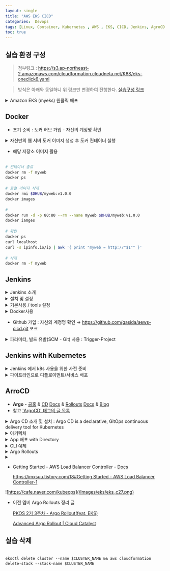 ```yaml
---
layout: single
title: "AWS EKS CICD"
categories:  Devops
tags: [Linux, Container, Kubernetes , AWS , EKS, CICD, Jenkins, AgroCD ]
toc: true
---
```



## 실습 환경 구성

 > 첨부링크 :  https://s3.ap-northeast-2.amazonaws.com/cloudformation.cloudneta.net/K8S/eks-oneclick6.yaml

 > 방식은 아래와 동일하니 위 링크만 변경하여 진행한다.
  [ 실습구성 링크 ](https://parkbeomsub.github.io/aws/AWS-EKS-%EC%84%A4%EC%B9%98(addon-AWS-CNI,-Core-DNS,-kube-proxy)/)


<details><summary>Amazon EKS (myeks) 윈클릭 배포</summary>


```bash

# YAML 파일 다운로드
curl -O https://s3.ap-northeast-2.amazonaws.com/cloudformation.cloudneta.net/K8S/**eks-oneclick5.yaml**

# CloudFormation 스택 배포
예시) aws cloudformation deploy --template-file **eks-oneclick5.yaml** --stack-name **myeks** --parameter-overrides KeyName=**kp-gasida** SgIngressSshCidr=$(curl -s ipinfo.io/ip)/32  MyIamUser=**AKIA5...** MyIamUser =**'CVNa2...'** ClusterBaseName=**myeks** --region ap-northeast-2

# CloudFormation 스택 배포 완료 후 작업용 EC2 IP 출력
aws cloudformation describe-stacks --stack-name **myeks** --query 'Stacks[*].**Outputs[0]**.OutputValue' --output text

# 작업용 EC2 SSH 접속
ssh -i **~/.ssh/kp-gasida.pem** **ec2-user**@$(aws cloudformation describe-stacks --stack-name **myeks** --query 'Stacks[*].Outputs[0].OutputValue' --output text)
or
ssh -i **~/.ssh/kp-gasida.pem** **root**@$(aws cloudformation describe-stacks --stack-name **myeks** --query 'Stacks[*].Outputs[0].OutputValue' --output text)
~ password: **qwe123**



- 기본 설정
# default 네임스페이스 적용
kubectl ns default

# 노드 정보 확인 : t3.medium
kubectl get node --label-columns=node.kubernetes.io/instance-type,eks.amazonaws.com/capacityType,topology.kubernetes.io/zone

# ExternalDNS
MyDomain=<자신의 도메인>
echo "export MyDomain=<자신의 도메인>" >> /etc/profile
MyDomain=gasida.link
echo "export MyDomain=gasida.link" >> /etc/profile
MyDnzHostedZoneId=$(aws route53 list-hosted-zones-by-name --dns-name "${MyDomain}." --query "HostedZones[0].Id" --output text)
echo $MyDomain, $MyDnzHostedZoneId
curl -s -O https://raw.githubusercontent.com/gasida/PKOS/main/aews/externaldns.yaml
MyDomain=$MyDomain MyDnzHostedZoneId=$MyDnzHostedZoneId envsubst < externaldns.yaml | kubectl apply -f -

# kube-ops-view
helm repo add geek-cookbook https://geek-cookbook.github.io/charts/
helm install kube-ops-view geek-cookbook/kube-ops-view --version 1.2.2 --set env.TZ="Asia/Seoul" --namespace kube-system
kubectl patch svc -n kube-system kube-ops-view -p '{"spec":{"type":"LoadBalancer"}}'
kubectl annotate service kube-ops-view -n kube-system "external-dns.alpha.kubernetes.io/hostname=kubeopsview.$MyDomain"
echo -e "Kube Ops View URL = http://kubeopsview.$MyDomain:8080/#scale=1.5"

# AWS LB Controller
helm repo add eks https://aws.github.io/eks-charts
helm repo update
helm install aws-load-balancer-controller eks/aws-load-balancer-controller -n kube-system --set clusterName=$CLUSTER_NAME \
  --set serviceAccount.create=false --set serviceAccount.name=aws-load-balancer-controller

# gp3 스토리지 클래스 생성
kubectl apply -f https://raw.githubusercontent.com/gasida/PKOS/main/aews/gp3-sc.yaml

# 노드 보안그룹 ID 확인
NGSGID=$(aws ec2 describe-security-groups --filters Name=group-name,Values=*ng1* --query "SecurityGroups[*].[GroupId]" --output text)
aws ec2 authorize-security-group-ingress --group-id $NGSGID --protocol '-1' --cidr 192.168.1.100/32


# 사용 리전의 인증서 ARN 확인
CERT_ARN=`aws acm list-certificates --query 'CertificateSummaryList[].CertificateArn[]' --output text`
echo $CERT_ARN

# repo 추가
helm repo add prometheus-community https://prometheus-community.github.io/helm-charts

# 파라미터 파일 생성 : PV/PVC(AWS EBS) 삭제에 불편하니, 4주차 실습과 다르게 PV/PVC 미사용
cat <<EOT > monitor-values.yaml
prometheus:
  prometheusSpec:
    podMonitorSelectorNilUsesHelmValues: false
    serviceMonitorSelectorNilUsesHelmValues: false
    retention: 5d
    retentionSize: "10GiB"

  ingress:
    enabled: true
    ingressClassName: alb
    hosts: 
      - prometheus.$MyDomain
    paths: 
      - /*
    annotations:
      alb.ingress.kubernetes.io/scheme: internet-facing
      alb.ingress.kubernetes.io/target-type: ip
      alb.ingress.kubernetes.io/listen-ports: '[{"HTTPS":443}, {"HTTP":80}]'
      alb.ingress.kubernetes.io/certificate-arn: $CERT_ARN
      alb.ingress.kubernetes.io/success-codes: 200-399
      alb.ingress.kubernetes.io/load-balancer-name: myeks-ingress-alb
      alb.ingress.kubernetes.io/group.name: study
      alb.ingress.kubernetes.io/ssl-redirect: '443'

grafana:
  defaultDashboardsTimezone: Asia/Seoul
  adminPassword: prom-operator
  defaultDashboardsEnabled: false

  ingress:
    enabled: true
    ingressClassName: alb
    hosts: 
      - grafana.$MyDomain
    paths: 
      - /*
    annotations:
      alb.ingress.kubernetes.io/scheme: internet-facing
      alb.ingress.kubernetes.io/target-type: ip
      alb.ingress.kubernetes.io/listen-ports: '[{"HTTPS":443}, {"HTTP":80}]'
      alb.ingress.kubernetes.io/certificate-arn: $CERT_ARN
      alb.ingress.kubernetes.io/success-codes: 200-399
      alb.ingress.kubernetes.io/load-balancer-name: myeks-ingress-alb
      alb.ingress.kubernetes.io/group.name: study
      alb.ingress.kubernetes.io/ssl-redirect: '443'

alertmanager:
  enabled: false
EOT
cat monitor-values.yaml | yh

# 배포
kubectl create ns monitoring
helm install kube-prometheus-stack prometheus-community/kube-prometheus-stack --version 57.2.0 \
--set prometheus.prometheusSpec.scrapeInterval='15s' --set prometheus.prometheusSpec.evaluationInterval='15s' \
-f monitor-values.yaml --namespace monitoring

# Metrics-server 배포
kubectl apply -f https://github.com/kubernetes-sigs/metrics-server/releases/latest/download/components.yaml

# 프로메테우스 ingress 도메인으로 웹 접속
echo -e "Prometheus Web URL = https://prometheus.$MyDomain"

# 그라파나 웹 접속 : 기본 계정 - admin / prom-operator
echo -e "Grafana Web URL = https://grafana.$MyDomain"



```


</details>



## Docker
- 초기 준비 : 도커 허브 가입 - 자신의 계정명 확인

 <details><summary>자신만의 웹 서버 도커 이미지 생성 후 도커 컨테이너 실행</summary>

~~~bash

# ubuntu 이미지 다운로드
docker pull ubuntu:20.04
docker images

# 실습을 위한 디렉터리 생성 및 이동
mkdir -p /root/myweb && cd /root/myweb

# Dockerfile 파일 생성
vi Dockerfile
FROM ubuntu:20.04
ENV TZ=Asia/Seoul VERSION=1.0.0 NICK=<자신의 닉네임>
RUN ln -snf /usr/share/zoneinfo/$TZ /etc/localtime && echo $TZ > /etc/timezone && \
    sed -i 's/archive.ubuntu.com/mirror.kakao.com/g' /etc/apt/sources.list && \
    sed -i 's/security.ubuntu.com/mirror.kakao.com/g' /etc/apt/sources.list && \
    apt-get update && apt-get install -y apache2 figlet && \
    echo "$NICK Web Server $VERSION<br>" > /var/www/html/index.html && \
    echo "<pre>" >> /var/www/html/index.html && \
    figlet AEWS Study >> /var/www/html/index.html && \
    echo "</pre>" >> /var/www/html/index.html
EXPOSE 80
CMD ["usr/sbin/apache2ctl", "-DFOREGROUND"]

vi Dockerfile
FROM ubuntu:20.04
ENV TZ=Asia/Seoul VERSION=1.0.0 NICK=gasida
RUN ln -snf /usr/share/zoneinfo/$TZ /etc/localtime && echo $TZ > /etc/timezone && \
    sed -i 's/archive.ubuntu.com/mirror.kakao.com/g' /etc/apt/sources.list && \
    sed -i 's/security.ubuntu.com/mirror.kakao.com/g' /etc/apt/sources.list && \
    apt-get update && apt-get install -y apache2 figlet && \
    echo "$NICK Web Server $VERSION<br>" > /var/www/html/index.html && \
    echo "<pre>" >> /var/www/html/index.html && \
    figlet AEWS Study >> /var/www/html/index.html && \
    echo "</pre>" >> /var/www/html/index.html
EXPOSE 80
CMD ["usr/sbin/apache2ctl", "-DFOREGROUND"]

# 이미지 빌드
cat Dockerfile
docker build -t myweb:v1.0.0 .
docker images
docker image history myweb:v1.0.0
docker image inspect myweb:v1.0.0 | jq

# 컨테이너 실행
docker run -d -p 80:80 --rm --name myweb myweb:v1.0.0
docker ps
curl localhost

# 웹 접속 확인
curl -s ipinfo.io/ip | awk '{ print "myweb = http://"$1"" }'

~~~


- 도커 허브 업로드

~~~ bash

#
DHUB=<도커 허브 계정>
DHUB=gasida
docker tag myweb:v1.0.0 $DHUB/myweb:v1.0.0
docker images

# 도커 허브 로그인
docker login
Username: <자신의 ID>
Password: <암호>
## 로그인 정보는 /[계정명]/.docker/config.json 에 저장됨. docker logout 시 삭제됨
## cat /root/.docker/config.json | jq

# push 로 이미지를 저장소에 업로드
docker push $DHUB/myweb:v1.0.0
~~~



![https://cafe.naver.com/kubeops](/Images/eks/eks_c01.png)
![https://cafe.naver.com/kubeops](/Images/eks/eks_c02.png)
![https://cafe.naver.com/kubeops](/Images/eks/eks_c03.png)
![https://cafe.naver.com/kubeops](/Images/eks/eks_c04.png)


</details>


- 해당 저장소 이미지 활용
~~~bash

# 컨테이너 종료
docker rm -f myweb
docker ps

# 로컬 이미지 삭제
docker rmi $DHUB/myweb:v1.0.0
docker images

# 
docker run -d -p 80:80 --rm --name myweb $DHUB/myweb:v1.0.0
docker iamges

# 확인
docker ps
curl localhost
curl -s ipinfo.io/ip | awk '{ print "myweb = http://"$1"" }'

# 삭제
docker rm -f myweb

~~~




## Jenkins

<details><summary>Jenkins 소개</summary>

- 지속적인 통합과 배포 → Work flow를 제어 - [Link](https://www.jenkins.io/)
    
    **CI(지속적 제공)/CD(지속적 배포) 워크플로 예제**
    
    1. 최신 코드 가져오기 : 개발을 위해 중앙 코드 리포지터리에서 로컬 시스템으로 애플리케이션의 최신 코드를 가져옴
    2. 단위 테스트 구현과 실행 : 코드 작성 전 단위 테스트 케이스를 먼저 작성
    3. 코드 개발 : 실패한 테스트 케이스를 성공으로 바꾸면서 코드 개발
    4. 단위 테스트 케이스 재실행 : 단위 테스트 케이스 실행 시 통과(성공!)
    5. 코드 푸시와 병합 : 개발 소스 코드를 중앙 리포지터리로 푸시하고, 코드 병합
    6. 코드 병합 후 컴파일 : 변경 함수 코드가 병함되면 전체 애플리케이션이 컴파일된다
    7. 병합된 코드에서 테스트 실행 : 개별 테스트뿐만 아니라 전체 통합 테스트를 실행하여 문제 없는지 확인
    8. 아티팩트 배포 : 애플리케이션을 빌드하고, 애플리케이션 서버의 프로덕션 환경에 배포
    9. 배포 애플리케이션의 E-E 테스트 실행 : 셀레늄 Selenium과 같은 User Interface 자동화 도구를 통해 애플리케이션의 전체 워크플로가 정상 동작하는지 확인하는 종단간 End-to-End 테스트를 실행.
    
    - The leading **open source** automation server, Jenkins provides hundreds of plugins to support building, deploying and automating any project.
    - Continuous Integration Server + Continuous Development, Build, Test, Deploy
    - 소프트웨어 **개발 프로세스**의 다양한 **단계**를 **자동화**하는 도구로서 중앙 소스 코드 리포지터리에서 최신 코드 가져오기, 소스 코드 컴파일, 단위 테스트 실행, 산출물을 다양한 유형으로 패키징, 산출물을 여러 종류의 환경으로 배포하기 등의 기능을 제공.
    - 젠킨스는 아파치 톰캣처럼 **서블릿 컨테이너** 내부에서 실행되는 서버 시스템이다. **자바**로 작성됐고, 소프트웨어 개발과 관련된 다양한 도구를 지원.
    - 젠킨스는 **DSL** Domain Specific Language (jenkins file)로 E-E 빌드 수명 주기 단계를 구축한다.
    - 젠킨스는 **파이프라인**이라고 부르는 **스크립트**를 작성할 수 있는데, 이를 사용해서 각 빌드 단계마다 젠킨스가 수행할 태스트 및 하위 태스크의 순서를 정의.
        - 순차적이고 종속적인 단계가 시작부터 끝까지 실행되면 최종적으로 사용자가 실행할 수 있는 빌드가 생성됨.
        - 만약 빌드 프로세스를 진행하는 중에 특정 단계에서 실패가 발생하며, 이 단계의 출력 결과를 사용하는 다음 단계는 실행되지 않으며 빌드 프로세스 전체가 실패한다.
    - 다양한 Plugins 연동
        - Build Plugins : Maven, Ant, Gradle …
        - VCS Plugins : Git, SVN …
        - Languages Plugins : Java, Python, Node.js …



</details>

<details><summary>설치 및 설정 </summary>

~~~bash

# 실습 편리를 위해서 root 계정 전환
sudo su -

# Add required dependencies for the jenkins package
# https://docs.aws.amazon.com/corretto/latest/corretto-17-ug/amazon-linux-install.html
sudo yum install fontconfig java-17-amazon-corretto -y
java -version
alternatives --display java
JAVA_HOME=/usr/lib/jvm/java-17-amazon-corretto.x86_64
echo $JAVA_HOME

# 젠킨스 설치
sudo wget -O /etc/yum.repos.d/jenkins.repo https://pkg.jenkins.io/redhat-stable/jenkins.repo
sudo rpm --import https://pkg.jenkins.io/redhat-stable/jenkins.io-2023.key
sudo yum upgrade
sudo yum install jenkins -y
sudo systemctl daemon-reload
sudo systemctl enable jenkins && sudo systemctl start jenkins   # 다소 시간 걸림
sudo systemctl status jenkins

# 초기 암호 확인
sudo systemctl status jenkins
cat /var/lib/jenkins/secrets/initialAdminPassword

# 접속 주소 확인 
curl -s ipinfo.io/ip | awk '{ print "Jenkins = http://"$1":8080" }'

~~~


- 초기 암호 입력

- 플러그인 설치 : 제안 플러그인 설치하자 

- 관리자 계정 설정 : 계정명(admin) , 암호(qwe123), 이름(’각자 자신의 닉네임’)

- 설정 완료 후 젠킨스 접속 

![https://cafe.naver.com/kubeops](/Images/eks/eks_c05.png)
![https://cafe.naver.com/kubeops](/Images/eks/eks_c06.png
![https://cafe.naver.com/kubeops](/Images/eks/eks_c07.png)

> - item : 젠킨스에서 사용하는 작업의 최소 단위
> - 사람 : 계정 관련
> - Jenkins 관리 : 전역 설정 등






</details>



<details><summary>기본사용 / tools 설정 </summary>

1. Jenkis 관리 > Tools 
- JDK installations : jdk-17 , /usr/lib/jvm/java-17-amazon-corretto.x86_64 → Save

2. 초기 대시보드 > "새로운 Item" > 이름기입 ,Freestyle project > Build Step "excute Shell" > 박스에 "명령어실행" > 저장

3. 해당 프로젝트에 접근하여 왼쪽 > "지금 빌드"

4. 왼쪽 하단데 #의 버튼에 숫자를 눌러 Console Output을 클릭

![https://cafe.naver.com/kubeops](/Images/eks/eks_c06.png)

관련한 작업의 디렉토리는 서버에 
~~~bash

#
find / -name First-Project
/var/lib/jenkins/jobs/First-Project
/var/lib/jenkins/workspace/First-Project

# 프로젝트(job, item) 별 작업 공간 확인
tree /var/lib/jenkins/workspace/First-Project

~~~


</details>

<details><summary>Docker사용</summary>

- 준비 

~~~bash

# jenkins 유저로 docker 사용 가능하게 설정
grep -i jenkins /etc/passwd
usermod -s /bin/bash jenkins
grep -i jenkins /etc/passwd

# jenkins 유저 전환
su - jenkins
whoami
pwd
docker info
exit

#
chmod 666 /var/run/docker.sock
usermod -aG docker jenkins

# Jeknins 유저로 확인
su - jenkins
docker info

# Dockerhub로 로그인 하기
docker login
Username: <자신의 계정명>
Password: <자신의 암호>

# myweb:v2.0.0 컨테이너 이미지 생성을 위한 Dockerfile 준비
# 실습을 위한 디렉터리 생성 및 이동
mkdir -p ~/myweb2 && cd ~/myweb2

# Dockerfile 파일 생성
vi Dockerfile
FROM ubuntu:20.04
ENV TZ=Asia/Seoul VERSION=2.0.0 NICK=<자신의 닉네임>
RUN ln -snf /usr/share/zoneinfo/$TZ /etc/localtime && echo $TZ > /etc/timezone && \
    sed -i 's/archive.ubuntu.com/mirror.kakao.com/g' /etc/apt/sources.list && \
    sed -i 's/security.ubuntu.com/mirror.kakao.com/g' /etc/apt/sources.list && \
    apt-get update && apt-get install -y apache2 figlet && \
    echo "$NICK Web Server $VERSION<br>" > /var/www/html/index.html && \
    echo "<pre>" >> /var/www/html/index.html && \
    figlet AEWS Study >> /var/www/html/index.html && \
    echo "</pre>" >> /var/www/html/index.html
EXPOSE 80
CMD ["usr/sbin/apache2ctl", "-DFOREGROUND"]

vi Dockerfile
FROM ubuntu:20.04
ENV TZ=Asia/Seoul VERSION=2.0.0 NICK=gasida
RUN ln -snf /usr/share/zoneinfo/$TZ /etc/localtime && echo $TZ > /etc/timezone && \
    sed -i 's/archive.ubuntu.com/mirror.kakao.com/g' /etc/apt/sources.list && \
    sed -i 's/security.ubuntu.com/mirror.kakao.com/g' /etc/apt/sources.list && \
    apt-get update && apt-get install -y apache2 figlet && \
    echo "$NICK Web Server $VERSION<br>" > /var/www/html/index.html && \
    echo "<pre>" >> /var/www/html/index.html && \
    figlet AEWS Study >> /var/www/html/index.html && \
    echo "</pre>" >> /var/www/html/index.html
EXPOSE 80
CMD ["usr/sbin/apache2ctl", "-DFOREGROUND"]

# 모니터링
watch -d 'docker images; echo; docker ps'

-----------
# (참고) 이미지 빌드
docker build -t myweb:v2.0.0 -f /var/lib/jenkins/myweb2/Dockerfile

# (참고) 컨테이너 실행
docker run -d -p 80:80 --rm --name myweb myweb:v2.0.0

~~~


- item : Docker-Project , freestyle



- item : **Docker-Project** , freestyle
- Build Steps : Execute shell
        
```bash

        docker **build** -t myweb:v2.0.0 .
        cd /var/lib/jenkins/myweb2

```
        
- Add build Steps : Execute shell
        
```bash

        docker run -d -p 80:80 --rm --name myweb myweb:v2.0.0

```
        
- **지금 빌드** → 확인
    
    
```bash

docker images
docker ps
curl localhost

```
    
- 실습 리소스 삭제
    
```bash

docker rm -f myweb
docker rmi myweb:v2.0.0

```
</details>

- Github 가입 : 자신의 계정명 확인 → https://github.com/gasida/aews-cicd.git 포크




<details><summary>파라미터, 빌드 유발(SCM - Git) 사용 : Trigger-Project</summary>

- Item : **Trigger-Project**, freestyle
    - 빌드 매개변수 : String
        - 변수명(VERSION), Default Vault(v1.0.0)
        - 변수명(NICK), Default Vault(<자신의 계정명>)
    - 소스 코드 관리 : Git
        - Repo URL : https://github.com/**<자신의 계정명>**/aews-cicd
        - Branch : */**main**
        - Additional Behaviours → Sparse Checkout paths (Path) : **1**
    - **빌드 유발** : Poll SCM (* * * * *)
    - Build Steps : Execute shell

~~~bash

cd /var/lib/jenkins/myweb2
rm -rf Dockerfile
wget https://raw.githubusercontent.com/$NICK/aews-cicd/main/1/Dockerfile

~~~
- Add build Steps : Execute shell

~~~bash

docker build -t myweb:$VERSION .
docker run -d -p 80:80 --rm --name myweb myweb:$VERSION

~~~



</details>


## Jenkins with Kubernetes


<details><summary>Jenkins 에서 k8s 사용을 위한 사전 준비</summary>

- root 계정에서

~~~bash

# jenkins 사용자에서 아래 작업 진행
whoami
mkdir ~/.kube

# root 계정에서 아래 복사 실행
cp ~/.kube/config /var/lib/jenkins/.kube/config
chown jenkins:jenkins /var/lib/jenkins/.kube/config

# jenkins 사용자에서 aws eks 사용(sts 호출 등)을 위한 자격증명 설정
aws configure
AWS Access Key ID [None]: AKIA5ILF2###
AWS Secret Access Key [None]: ###
Default region name [None]: ap-northeast-2

# jenkins 사용자에서 kubectl 명령어 사용 확인
kubectl get pods -A

~~~


</details>






<details><summary>파이프라인으로 디플로이먼트/서비스 배포</summary>

- 자신의 Github (웹) Repo 3/deploy/deployment-svc.yaml 파일에 image 부분 수정 → 자신의 도커 허브에 이미지가 있어야함

~~~bash

pipeline {
    agent any

    tools {
        jdk 'jdk-17'
    }

    environment {
        DOCKERHUB_USERNAME = 'gasida'
        GITHUB_URL = 'https://github.com/gasida/aews-cicd.git'
        // deployment-svc.yaml -> image: gasida/myweb:v1.0.0        
        DIR_NUM = '3'
    }

    stages {
        stage('Container Build') {
            steps {	
                // 릴리즈파일 체크아웃
                checkout scmGit(branches: [[name: '*/main']], 
                    extensions: [[$class: 'SparseCheckoutPaths', 
                    sparseCheckoutPaths: [[path: "/${DIR_NUM}"]]]], 
                    userRemoteConfigs: [[url: "${GITHUB_URL}"]])

                // 컨테이너 빌드 및 업로드
                sh "docker build -t ${DOCKERHUB_USERNAME}/myweb:v1.0.0 ./${DIR_NUM}"
                sh "docker push ${DOCKERHUB_USERNAME}/myweb:v1.0.0"
            }
        }

        stage('K8S Deploy') {
            steps {
                sh "kubectl apply -f ./${DIR_NUM}/deploy/deployment-svc.yaml"
            }
        }
    }
}

~~~


- 확인 


~~~bash

kubectl exec -it netpod -- curl myweb:8080
kubectl exec -it netpod -- curl myweb:8080 | grep Web
while true; do kubectl exec -it netpod -- curl myweb:8080 | grep Web; echo; done

# 작업공간 확인
tree /var/lib/jenkins/workspace/k8s-1
cat /var/lib/jenkins/workspace/k8s-1/Dockerfile

~~~

</details> 




## ArroCD

- **Argo** - [공홈](https://argoproj.github.io/) & [CD](https://argoproj.github.io/cd/) [Docs](https://argo-cd.readthedocs.io/en/stable/) & [Rollouts](https://argoproj.github.io/rollouts/) [Docs](https://argoproj.github.io/argo-rollouts/) & [Blog](https://blog.argoproj.io/)
- 참고 
['ArgoCD' 태그의 글 목록](https://malwareanalysis.tistory.com/tag/ArgoCD)







<details><summary>Argo CD 소개 및 설치 : Argo CD is a declarative, GitOps continuous delivery tool for Kubernetes</summary>


- 설치 - [Helm](https://artifacthub.io/packages/helm/argo/argo-cd) [Helm_AWS_ALB](https://artifacthub.io/packages/helm/argo/argo-cd#aws-application-load-balancer) [Docs](https://argo-cd.readthedocs.io/en/stable/)
    
```bash
# 간단 설치
    kubectl create namespace argocd
    kubectl apply -n argocd -f https://raw.githubusercontent.com/argoproj/argo-cd/stable/manifests/install.yaml~~
    
    # helm 설치
    cat <<EOT > argocd-values.yaml
    global:
      domain: argocd.$MyDomain
    
    configs:
      params:
        server.insecure: true
    
    controller:
      metrics:
        enabled: true
        serviceMonitor:
          enabled: true
    
    server:
      ingress:
        enabled: true
        controller: aws
        ingressClassName: alb
        hostname: "argocd.$MyDomain"
        annotations:
          alb.ingress.kubernetes.io/scheme: internet-facing
          alb.ingress.kubernetes.io/target-type: ip
          alb.ingress.kubernetes.io/backend-protocol: HTTP
          alb.ingress.kubernetes.io/listen-ports: '[{"HTTPS":80}, {"HTTPS":443}]'
          alb.ingress.kubernetes.io/certificate-arn: $CERT_ARN
          alb.ingress.kubernetes.io/ssl-redirect: '443'
        aws:
          serviceType: ClusterIP
          backendProtocolVersion: GRPC
      metrics:
        enabled: true
        serviceMonitor:
          enabled: true
    
    repoServer:
      metrics:
        enabled: true
        serviceMonitor:
          enabled: true
    
    applicationSet:
      metrics:
        enabled: true
        serviceMonitor:
          enabled: true
    
    notifications:
      metrics:
        enabled: true
        serviceMonitor:
          enabled: true
    EOT
    
    kubectl create ns **argocd**
    helm repo add argo https://argoproj.github.io/argo-helm
    helm install **argocd** argo/argo-cd --version 6.7.11 -f argocd-values.yaml --namespace argocd
    
    # 확인
    kubectl get ingress,pod,svc -n argocd
    **kubectl get crd | grep argo**
    applications.argoproj.io                     2024-04-14T08:12:16Z
    applicationsets.argoproj.io                  2024-04-14T08:12:17Z
    appprojects.argoproj.io                      2024-04-14T08:12:16Z
    
    # 최초 접속 암호 확인
    kubectl -n argocd get secret argocd-initial-admin-secret -o jsonpath="{.data.password}" | base64 -d ;echo
    **MC3y8rzzECTIAHSB**
```

- 최초 접속 `https://argocd.<자신의도메인>`  **admin** / *<최초 접속 암호>*
- (옵션) 로그인 후 User info → UPDATE PASSWORD 변경 가능



</details>







<details><summary>아키텍처</summary>


- **Architecture** - [Docs](https://argo-cd.readthedocs.io/en/stable/operator-manual/architecture/)
    
  ![https://cafe.naver.com/kubeops](/Images/eks/eks_c14.png)
    
    https://argo-cd.readthedocs.io/en/stable/
    
    - **API Server : Web UI 대시보드, k8s api 처럼 API 서버 역할**
        - The API server is a gRPC/REST server which exposes the API consumed by the Web UI, CLI, and CI/CD systems. It has the following responsibilities:
        - application management and status reporting
        - invoking of application operations (e.g. sync, rollback, user-defined actions)
        - repository and cluster credential management (stored as K8s secrets)
        - authentication and auth delegation to external identity providers
        - RBAC enforcement
        - listener/forwarder for Git webhook events
    - **Repository Server : Git 연결 및 배포할 yaml 생성**
        - The repository server is an internal service which maintains a local cache of the Git repository holding the application manifests. It is responsible for generating and returning the Kubernetes manifests when provided the following inputs:
        - repository URL
        - revision (commit, tag, branch)
        - application path
        - template specific settings: parameters, helm values.yaml
    - **Application Controller : k8s 리소스 모니터링, Git과 비교**
        - The application controller is a Kubernetes controller which continuously monitors running applications and compares the current, live state against the desired target state (as specified in the repo). It detects `OutOfSync` application state and optionally takes corrective action. It is responsible for invoking any user-defined hooks for lifecycle events (PreSync, Sync, PostSync)
    - **Redis** : k8s api와 git 요청을 줄이기 위한 캐싱
    - **Notification** : 이벤트 알림, 트리거
    - **Dex** : 외부 인증 관리
    - **ApplicationSet Controller** : 멀티 클러스터를 위한 App 패키징 관리


</details>






<details><summary>App 배포 with Directory</summary>

- App 생성 : New App 클릭
    
    ![https://cafe.naver.com/kubeops](/Images/eks/eks_c15.png)
    
    - Application Name : **first-myweb**
    - Project Name : **default**
    - SYNC POLICY : **Manual**
        - AUTO-CREATE NAMESPACE : 클러스터에 네임스페이스가 없을 시 argocd에 입력한 이름으로 자동 생성
        - APPLY OUT OF SYNC ONLY : 현재 동기화 상태가 아닌 리소스만 배포
    - PRUNE PROPAGATION POLICY
        - **foreground** : 부모(소유자, ex. deployment) 자원을 먼저 삭제함
        - background  : 자식(종속자, ex. pod) 자원을 먼저 삭제함
        - orphan  : 고아(소유자는 삭제됐지만, 종속자가 삭제되지 않은 경우) 자원을 삭제함
    - [체크] **AUTO-CREATE-NAMESPACE**
    - SOURCE
        - Repository URL : https://github.com/gasida/aews-cicd.git
        - Revision : **main**
        - Path : **3/deploy**
    - **DESTINATION**
        - Cluster URL : [https://kubernetes.default.svc](https://kubernetes.default.svc/)
        - Namespace : **first**
        - [선택] Directory *← 소스를 보고 자동으로 유형 선택됨*
    - **화면 상단 [CREATE] 클릭**
- **배포하기 - [SYNC] 클릭 > [SYNCHRONIZE] 클릭**
    - PRUNE : GIt에서 자원 삭제 후 배포시 K8S에서는 삭제되지 않으나, 해당 옵션을 선택하면 삭제시킴
    - FORCE : --force 옵션으로 리소스 삭제
    - APPLY ONLY : ArgoCD의 Pre/Post Hook은 사용 안함 (리소스만 배포)
    - DRY RUN : 테스트 배포 (배포에 에러가 있는지 한번 확인해 볼때 사용)
    
    ****
    
- 리소스 클릭 후 확인 : 각각 LIVE MANIFEST(쿠버네티스 정보) vs DESIRED MANIFEST(Git깃 정보)
    - 위 화면에서 Deployment 리소스 직접 수정 해보기 : EDIT 클릭 후 lables 아래 추가 → SAVE
    
    ![https://cafe.naver.com/kubeops](/Images/eks/eks_c16.png)
    
    ```bash
    # 모니터링
    kubectl get deploy,svc -n first --show-labels
    **watch -d kubectl get deploy -n first --show-labels**
    ```
    
    - k8s에서 직접 수정 → argocd 싱크(반영) 확인
    
    ```bash
    # 아래 추가
    **kubectl edit deploy -n first myweb
    ...**
      labels:
        add: label-test
        **add2: k8s-test
    ...**
    ```
    ![https://cafe.naver.com/kubeops](/Images/eks/eks_c17.png)
    - 현재 상태는, Git을 기준으로 보자면 LIVE MANIFEST(K8S)형상이 뒤떨어진것으로 볼 수 있다 → OutOfSync 상태니 Sync 하자
    
    - Git Repo화면에서 replicas 4로 변경 후 → Commit 후 ArgoCD에서 REFRESH 클릭 후 Sync 후 확인
    
- 실습 리소스 삭제 : Argocd 에서 DELETE
    
  ![https://cafe.naver.com/kubeops](/Images/eks/eks_c18.png)
    
- 결론 : **GitOps를 하려거든 대상(k8s)에서 변경하지 말고, 소스(git)에서 변경하자!**


</details>








<details><summary>CLI 예제</summary>


- Argo CD CLI - [Install](https://argo-cd.readthedocs.io/en/stable/cli_installation/)
    
    ```bash
    #
    curl -sSL -o argocd-linux-amd64 https://github.com/argoproj/argo-cd/releases/latest/download/argocd-linux-amd64
    sudo install -m 555 argocd-linux-amd64 /usr/local/bin/argocd
    rm -f argocd-linux-amd64
    
    #
    **argocd version
    
    #
    argocd login argocd.$MyDomain**
    Username: **admin**
    Password: ###
    'admin:login' logged in successfully
    
    #
    **kubectl config get-contexts -o name**
    admin@myeks.ap-northeast-2.eksctl.io
    **argocd cluster add admin@myeks.ap-northeast-2.eksctl.io**
    y 입력
    
    #
    **argocd app list**
    NAME  CLUSTER  NAMESPACE  PROJECT  STATUS  HEALTH  SYNCPOLICY  CONDITIONS  REPO  PATH  TARGET
    ```
    
- Application 생성 with CLi
    
    ```bash
    #
    **kubectl config set-context --current --namespace=argocd**
    **argocd app create guestbook --repo https://github.com/argoproj/argocd-example-apps.git --path guestbook --dest-server https://kubernetes.default.svc --dest-namespace default**
    
    #
    **argocd app list**
    NAME              CLUSTER                         NAMESPACE  PROJECT  STATUS     HEALTH   SYNCPOLICY  CONDITIONS  REPO                                                 PATH       TARGET
    argocd/guestbook  https://kubernetes.default.svc  default    default  OutOfSync  Missing  <none>      <none>      https://github.com/argoproj/argocd-example-apps.git  guestbook  
    ```
    

![https://cafe.naver.com/kubeops](/Images/eks/eks_c19.png)
    
- Sync (Deploy) The Application
    
    ```bash
    #
    **argocd app get guestbook**
    ...
    
    # 모니터링
    watch -d kubectl get pod,svc,ep
    
    #
    **argocd app sync guestbook**
    ```
    
 
![https://cafe.naver.com/kubeops](/Images/eks/eks_c20.png)
    
- app 삭제
    
    ```bash
    **argocd app delete guestbook**
    Are you sure you want to delete 'guestbook' and all its resources? [y/n] **y**
    
    # ns default 로 변경
    **kubectl ns default**
    ```


</details>





<details><summary>Argo Rollouts</summary>




- Argo **Rollouts** 소개 및 설치 : Kubernetes Progressive Delivery Controller - [Docs](https://argoproj.github.io/argo-rollouts/)
    - Argo **Rollouts** : Argo Rollouts is a [Kubernetes controller](https://kubernetes.io/docs/concepts/architecture/controller/) and set of [CRDs](https://kubernetes.io/docs/concepts/extend-kubernetes/api-extension/custom-resources/) which provide **advanced deployment** capabilities such as **blue-green**, **canary**, canary analysis, experimentation, and progressive delivery features to Kubernetes.
        - Argo Rollouts (optionally) integrates with [ingress controllers](https://kubernetes.io/docs/concepts/services-networking/ingress/) and service meshes, leveraging their traffic shaping abilities to gradually shift traffic to the new version during an update. Additionally, Rollouts can query and interpret metrics from various providers to verify key KPIs and drive automated promotion or rollback during an update.
    - **Why** Argo Rollouts?
        - The native Kubernetes Deployment Object supports the `RollingUpdate` strategy which provides a basic set of safety guarantees (readiness probes) during an update. However the rolling update strategy faces many limitations:
        - Few controls over the speed of the rollout
        - Inability to control traffic flow to the new version
        - Readiness probes are unsuitable for deeper, stress, or one-time checks
        - No ability to query external metrics to verify an update
        - Can halt the progression, but unable to automatically abort and rollback the update
    - Controller **Features**
        - **Blue-Green** update strategy
            
            ![https://cafe.naver.com/kubeops](/Images/eks/eks_c21.png)
        
            
            https://argoproj.github.io/argo-rollouts/concepts/
            
        - Canary update strategy
            
         ![https://cafe.naver.com/kubeops](/Images/eks/eks_c22.png)
        
            
            https://argoproj.github.io/argo-rollouts/concepts/
            
        - Fine-grained, weighted traffic shifting
        - Automated rollbacks and promotions
        - Manual judgement
        - Customizable metric queries and analysis of business KPIs
        - Ingress controller integration: NGINX, ALB, Apache APISIX
        - Service Mesh integration: Istio, Linkerd, SMI
        - Simultaneous usage of multiple providers: SMI + NGINX, Istio + ALB, etc.
        - Metric provider integration: Prometheus, Wavefront, Kayenta, Web, Kubernetes Jobs, Datadog, New Relic, Graphite, InfluxDB
    - 아키텍처 - [Docs](https://argoproj.github.io/argo-rollouts/architecture/)
        
        ![https://cafe.naver.com/kubeops](/Images/eks/eks_c23.png)
        
        
        https://argoproj.github.io/argo-rollouts/architecture/
        
        - Argo Rollouts controller :
        - Rollout resource :
        - Replica sets for old and new version :
        - Ingress/Service :
        - AnalysisTemplate and AnalysisRun :
        - Metric providers :
        - CLI and UI :
        
    - 설치 - [Helm](https://artifacthub.io/packages/helm/argo/argo-rollouts) Docs
        
        ```bash
        #
        cat <<EOT > argorollouts-values.yaml
        dashboard:
          enabled: true
          ingress:
            enabled: true
            ingressClassName: alb
            hosts:
              - **argorollouts.$MyDomain**
            annotations:
              alb.ingress.kubernetes.io/scheme: internet-facing
              alb.ingress.kubernetes.io/target-type: ip
              alb.ingress.kubernetes.io/backend-protocol: HTTP
              alb.ingress.kubernetes.io/listen-ports: '[{"HTTPS":80}, {"HTTPS":443}]'
              alb.ingress.kubernetes.io/certificate-arn: $CERT_ARN
              alb.ingress.kubernetes.io/ssl-redirect: '443'
        EOT
        
        kubectl create ns argo-rollouts
        helm install argo-rollouts argo/argo-rollouts --version 2.35.1 -f argorollouts-values.yaml --namespace argo-rollouts
        
        # 확인
        kubectl get all -n argo-rollouts
        kubectl get crd | grep argo
        ```
        
    - rollouts 대시보드 : 네임스페이스별 확인 가능 - [Docs](https://argoproj.github.io/argo-rollouts/dashboard/)
        
        `https://argorollouts.<자신의 도메인>/rollouts/`
        
    - rollouts cli …
        
        ```bash
        ~~#~~
        curl -LO https://github.com/argoproj/argo-rollouts/releases/download/v1.6.4/kubectl-argo-rollouts-linux-amd64
        chmod +x ./kubectl-argo-rollouts-linux-amd64
        mv ./kubectl-argo-rollouts-linux-amd64 /usr/local/bin/kubectl-argo-rollouts
        
        # 설치 확인
        **kubectl argo rollouts version**
        ```





</details>
<details><summary></summary>


- Getting Started - [Docs](https://argoproj.github.io/argo-rollouts/getting-started/)
    - Deploying a Rollout
        
        ```bash
        spec:
          replicas: 5
          strategy:
            **canary**:
              steps:
              - setWeight: 20
              - pause: {}
              - setWeight: 40
              - pause: {duration: 10}
              - setWeight: 60
              - pause: {duration: 10}
              - setWeight: 80
              - pause: {duration: 10}
        ```
        
        ```bash
        # Run the following command to deploy the initial Rollout and Service:
        kubectl apply -f https://raw.githubusercontent.com/argoproj/argo-rollouts/master/docs/getting-started/basic/rollout.yaml
        kubectl apply -f https://raw.githubusercontent.com/argoproj/argo-rollouts/master/docs/getting-started/basic/service.yaml
        ```
        
    - CLI vs UI 확인 [https://argorollouts.<각자 자신의 도메인>/rollouts/](https://argorollouts.gasida.link/rollouts/argocd)default
        
        ```bash
        **kubectl argo rollouts get rollout rollouts-demo**
        Name:            rollouts-demo
        Namespace:       argocd
        Status:          ◌ Progressing
        Message:         updated replicas are still becoming available
        Strategy:        Canary
          Step:          8/8
          SetWeight:     100
          ActualWeight:  100
        Images:          argoproj/rollouts-demo:blue (stable)
        Replicas:
          Desired:       5
          Current:       5
          Updated:       5
          Ready:         4
          Available:     4
        
        NAME                                       KIND        STATUS               AGE   INFO
        ⟳ rollouts-demo                            Rollout     ◌ Progressing        113s  
        └──# revision:1                                                                   
           └──⧉ rollouts-demo-687d76d795           ReplicaSet  ◌ Progressing        113s  stable
              ├──□ rollouts-demo-687d76d795-bqtp6  Pod         ◌ ContainerCreating  113s  ready:0/1
              ├──□ rollouts-demo-687d76d795-hz5v8  Pod         ✔ Running            113s  ready:1/1
              ├──□ rollouts-demo-687d76d795-vjzfz  Pod         ✔ Running            113s  ready:1/1
              ├──□ rollouts-demo-687d76d795-vvdtj  Pod         ✔ Running            113s  ready:1/1
              └──□ rollouts-demo-687d76d795-xjx5v  Pod         ✔ Running            113s  ready:1/1
        
        **kubectl argo rollouts get rollout rollouts-demo --watch**
        ```
        
     ![https://cafe.naver.com/kubeops](/Images/eks/eks_c24.png)
        
    - Updating a Rollout
        
        ```bash
        #
        watch -d kubectl get pod -n argocd -l app=rollouts-demo -owide --show-labels
        
        # Run the following command to update the rollouts-demo Rollout with the "yellow" version of the container:
        kubectl argo **rollouts** set image rollouts-demo rollouts-demo=argoproj/rollouts-demo:yellow
        ```
        
        ![https://cafe.naver.com/kubeops](/Images/eks/eks_c25.png)
        
    - **Promoting a Rollout**
        
       ![https://cafe.naver.com/kubeops](/Images/eks/eks_c26.png)
        
        ```bash
        # 아래 입력 혹은 UI에서 Promote Yes 클릭
        kubectl argo rollouts promote rollouts-demo
        
        #
        kubectl argo rollouts get rollout rollouts-demo --watch
        ```
        
    - **Aborting a Rollout**
        
        ```bash
        # 
        kubectl argo rollouts set image rollouts-demo rollouts-demo=argoproj/rollouts-demo:red
        
        #
        kubectl argo rollouts abort rollouts-demo
        
        #
        kubectl argo rollouts set image rollouts-demo rollouts-demo=argoproj/rollouts-demo:yellow
        ```
        
    - **이후 처음부터 정상 배포 과정 확인 하기**


</details>

- Getting Started - AWS Load Balancer Controller - [Docs](https://argoproj.github.io/argo-rollouts/getting-started/alb/)
    
    [https://imxsuu.tistory.com/18#Getting Started - AWS Load Balancer Controller-1](https://imxsuu.tistory.com/18#Getting%20Started%20-%20AWS%20Load%20Balancer%20Controller-1)
    
    
![https://cafe.naver.com/kubeops](/Images/eks/eks_c27.png)
    
- 이전 멤버 Argo Rollouts 정리 글
    
    [PKOS 2기 3주차 - Argo Rollout(feat. EKS)](https://mateon.tistory.com/105)
    
    [Advanced Argo Rollout | Cloud Catalyst](https://ddii.dev/kubernetes/argo-rollout-advanced/)



## 실습 삭제
~~~

eksctl delete cluster --name $CLUSTER_NAME && aws cloudformation delete-stack --stack-name $CLUSTER_NAME

~~~